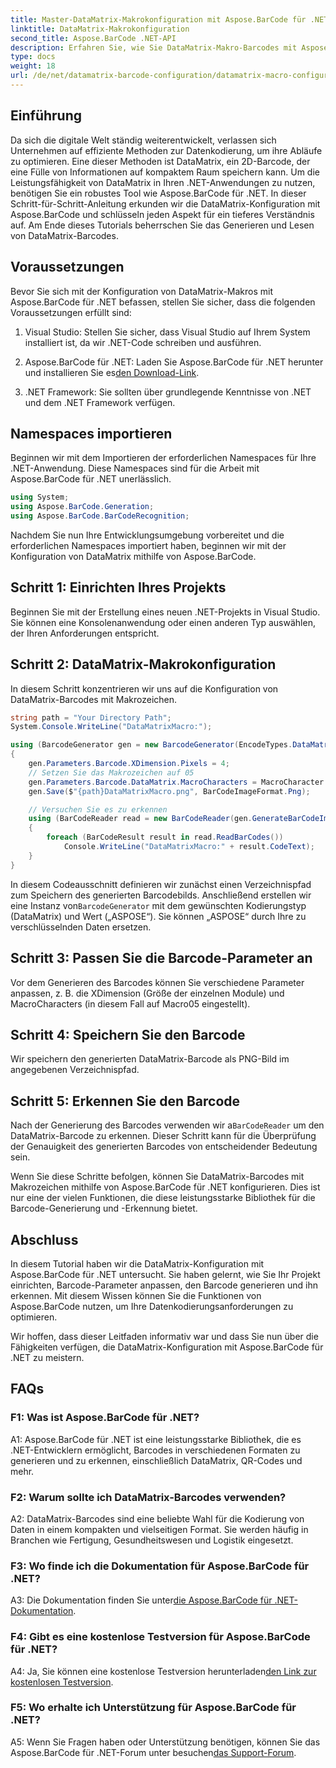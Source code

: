```yaml
---
title: Master-DataMatrix-Makrokonfiguration mit Aspose.BarCode für .NET
linktitle: DataMatrix-Makrokonfiguration
second_title: Aspose.BarCode .NET-API
description: Erfahren Sie, wie Sie DataMatrix-Makro-Barcodes mit Aspose.BarCode für .NET konfigurieren. Generieren, anpassen und erkennen Sie DataMatrix-Barcodes in Ihren .NET-Anwendungen.
type: docs
weight: 18
url: /de/net/datamatrix-barcode-configuration/datamatrix-macro-configuration/
---
```

## Einführung

Da sich die digitale Welt ständig weiterentwickelt, verlassen sich Unternehmen auf effiziente Methoden zur Datenkodierung, um ihre Abläufe zu optimieren. Eine dieser Methoden ist DataMatrix, ein 2D-Barcode, der eine Fülle von Informationen auf kompaktem Raum speichern kann. Um die Leistungsfähigkeit von DataMatrix in Ihren .NET-Anwendungen zu nutzen, benötigen Sie ein robustes Tool wie Aspose.BarCode für .NET. In dieser Schritt-für-Schritt-Anleitung erkunden wir die DataMatrix-Konfiguration mit Aspose.BarCode und schlüsseln jeden Aspekt für ein tieferes Verständnis auf. Am Ende dieses Tutorials beherrschen Sie das Generieren und Lesen von DataMatrix-Barcodes.

## Voraussetzungen

Bevor Sie sich mit der Konfiguration von DataMatrix-Makros mit Aspose.BarCode für .NET befassen, stellen Sie sicher, dass die folgenden Voraussetzungen erfüllt sind:

1. Visual Studio: Stellen Sie sicher, dass Visual Studio auf Ihrem System installiert ist, da wir .NET-Code schreiben und ausführen.

2.  Aspose.BarCode für .NET: Laden Sie Aspose.BarCode für .NET herunter und installieren Sie es[den Download-Link](https://releases.aspose.com/barcode/net/).

3. .NET Framework: Sie sollten über grundlegende Kenntnisse von .NET und dem .NET Framework verfügen.

## Namespaces importieren

Beginnen wir mit dem Importieren der erforderlichen Namespaces für Ihre .NET-Anwendung. Diese Namespaces sind für die Arbeit mit Aspose.BarCode für .NET unerlässlich.

```csharp
using System;
using Aspose.BarCode.Generation;
using Aspose.BarCode.BarCodeRecognition;
```

Nachdem Sie nun Ihre Entwicklungsumgebung vorbereitet und die erforderlichen Namespaces importiert haben, beginnen wir mit der Konfiguration von DataMatrix mithilfe von Aspose.BarCode.

## Schritt 1: Einrichten Ihres Projekts

Beginnen Sie mit der Erstellung eines neuen .NET-Projekts in Visual Studio. Sie können eine Konsolenanwendung oder einen anderen Typ auswählen, der Ihren Anforderungen entspricht.

## Schritt 2: DataMatrix-Makrokonfiguration

In diesem Schritt konzentrieren wir uns auf die Konfiguration von DataMatrix-Barcodes mit Makrozeichen.

```csharp
string path = "Your Directory Path";
System.Console.WriteLine("DataMatrixMacro:");

using (BarcodeGenerator gen = new BarcodeGenerator(EncodeTypes.DataMatrix, "ASPOSE"))
{
    gen.Parameters.Barcode.XDimension.Pixels = 4;
    // Setzen Sie das Makrozeichen auf 05
    gen.Parameters.Barcode.DataMatrix.MacroCharacters = MacroCharacter.Macro05;
    gen.Save($"{path}DataMatrixMacro.png", BarCodeImageFormat.Png);

    // Versuchen Sie es zu erkennen
    using (BarCodeReader read = new BarCodeReader(gen.GenerateBarCodeImage(), DecodeType.DataMatrix))
    {
        foreach (BarCodeResult result in read.ReadBarCodes())
            Console.WriteLine("DataMatrixMacro:" + result.CodeText);
    }
}
```

 In diesem Codeausschnitt definieren wir zunächst einen Verzeichnispfad zum Speichern des generierten Barcodebilds. Anschließend erstellen wir eine Instanz von`BarcodeGenerator` mit dem gewünschten Kodierungstyp (DataMatrix) und Wert („ASPOSE“). Sie können „ASPOSE“ durch Ihre zu verschlüsselnden Daten ersetzen.

## Schritt 3: Passen Sie die Barcode-Parameter an

Vor dem Generieren des Barcodes können Sie verschiedene Parameter anpassen, z. B. die XDimension (Größe der einzelnen Module) und MacroCharacters (in diesem Fall auf Macro05 eingestellt).

## Schritt 4: Speichern Sie den Barcode

Wir speichern den generierten DataMatrix-Barcode als PNG-Bild im angegebenen Verzeichnispfad.

## Schritt 5: Erkennen Sie den Barcode

 Nach der Generierung des Barcodes verwenden wir a`BarCodeReader` um den DataMatrix-Barcode zu erkennen. Dieser Schritt kann für die Überprüfung der Genauigkeit des generierten Barcodes von entscheidender Bedeutung sein.

Wenn Sie diese Schritte befolgen, können Sie DataMatrix-Barcodes mit Makrozeichen mithilfe von Aspose.BarCode für .NET konfigurieren. Dies ist nur eine der vielen Funktionen, die diese leistungsstarke Bibliothek für die Barcode-Generierung und -Erkennung bietet.

## Abschluss

In diesem Tutorial haben wir die DataMatrix-Konfiguration mit Aspose.BarCode für .NET untersucht. Sie haben gelernt, wie Sie Ihr Projekt einrichten, Barcode-Parameter anpassen, den Barcode generieren und ihn erkennen. Mit diesem Wissen können Sie die Funktionen von Aspose.BarCode nutzen, um Ihre Datenkodierungsanforderungen zu optimieren.

Wir hoffen, dass dieser Leitfaden informativ war und dass Sie nun über die Fähigkeiten verfügen, die DataMatrix-Konfiguration mit Aspose.BarCode für .NET zu meistern.

## FAQs

### F1: Was ist Aspose.BarCode für .NET?

A1: Aspose.BarCode für .NET ist eine leistungsstarke Bibliothek, die es .NET-Entwicklern ermöglicht, Barcodes in verschiedenen Formaten zu generieren und zu erkennen, einschließlich DataMatrix, QR-Codes und mehr.

### F2: Warum sollte ich DataMatrix-Barcodes verwenden?

A2: DataMatrix-Barcodes sind eine beliebte Wahl für die Kodierung von Daten in einem kompakten und vielseitigen Format. Sie werden häufig in Branchen wie Fertigung, Gesundheitswesen und Logistik eingesetzt.

### F3: Wo finde ich die Dokumentation für Aspose.BarCode für .NET?

 A3: Die Dokumentation finden Sie unter[die Aspose.BarCode für .NET-Dokumentation](https://reference.aspose.com/barcode/net/).

### F4: Gibt es eine kostenlose Testversion für Aspose.BarCode für .NET?

 A4: Ja, Sie können eine kostenlose Testversion herunterladen[den Link zur kostenlosen Testversion](https://releases.aspose.com/).

### F5: Wo erhalte ich Unterstützung für Aspose.BarCode für .NET?

 A5: Wenn Sie Fragen haben oder Unterstützung benötigen, können Sie das Aspose.BarCode für .NET-Forum unter besuchen[das Support-Forum](https://forum.aspose.com/c/barcode/13).